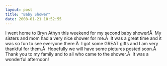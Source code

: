 ```yaml
---
layout: post
title: "Baby Shower"
date: 2008-01-21 18:52:55
---
```

I went home to Bryn Athyn this weekend for my second baby shower!Â  My sisters and mom had a very nice shower for me.Â  It was a great time and it was so fun to see everyone there.Â  I got some GREAT gifts and I am very thankful for them.Â  Hopefully we will have some pictures posted soon.Â  Thank you to my family and to all who came to the shower.Â  It was a wonderful afternoon!
